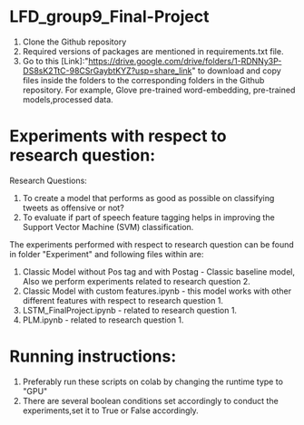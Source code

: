 # LFD_group9_Final-Project
1. Clone the Github repository
2. Required versions of packages are mentioned in requirements.txt file.
3. Go to this [Link]:"https://drive.google.com/drive/folders/1-RDNNy3P-DS8sK2TtC-98CSrGaybtKYZ?usp=share_link" to download and copy files inside the folders to the corresponding folders in the Github repository. For example, Glove pre-trained word-embedding, pre-trained models,processed data.
# Experiments with respect to research question:
Research Questions:
1. To create a model that performs as good as possible on classifying tweets as offensive or not?
2. To evaluate if part of speech feature tagging helps in improving the Support Vector Machine (SVM) classification.


The experiments performed with respect to research question can be found in folder "Experiment" and following files within are:
1. Classic Model without Pos tag and with Postag - Classic baseline model, Also we perform experiments related to research question 2.
2. Classic Model with custom features.ipynb - this model works with other different features with respect to research question 1.
3. LSTM_FinalProject.ipynb - related to research question 1.
4. PLM.ipynb - related to research question 1.

# Running instructions:
1. Preferably run these scripts on colab by changing the runtime type to "GPU"
2. There are several boolean conditions set accordingly to conduct the experiments,set it to True or False accordingly.



